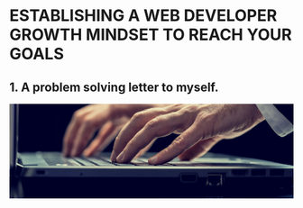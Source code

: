 #  ESTABLISHING A WEB DEVELOPER GROWTH MINDSET TO REACH YOUR GOALS


##  1. A problem solving letter to myself.


![Image of Developer](https://github.com/muhaj/Front-End-Web-Developer-Nanodegree/blob/master/PROJECT%20P0%20Developer%20Growth%20Mindset/images/development.jpg)








